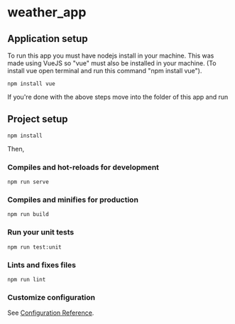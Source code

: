 # weather_app

## Application setup

To run this app you must have nodejs install in your machine.
This was made using VueJS so "vue" must also be installed in your machine. (To install vue open terminal and run this command "npm install vue").
```
npm install vue
```

If you're done with the above steps move into the folder of this app and run 
## Project setup
```
npm install
```

Then,
### Compiles and hot-reloads for development

```
npm run serve
```






### Compiles and minifies for production
```
npm run build
```

### Run your unit tests
```
npm run test:unit
```

### Lints and fixes files
```
npm run lint
```

### Customize configuration
See [Configuration Reference](https://cli.vuejs.org/config/).

